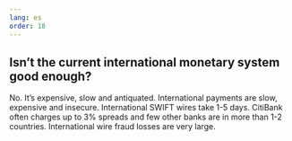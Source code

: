 ```yaml
---
lang: es
order: 18
---
```


Isn’t the current international monetary system good enough?
-----------------------

No. It’s expensive, slow and antiquated. International payments are slow, expensive and insecure. International SWIFT wires take 1-5 days. CitiBank often charges up to 3% spreads and few other banks are in more than 1-2 countries. International wire fraud losses are very large.
